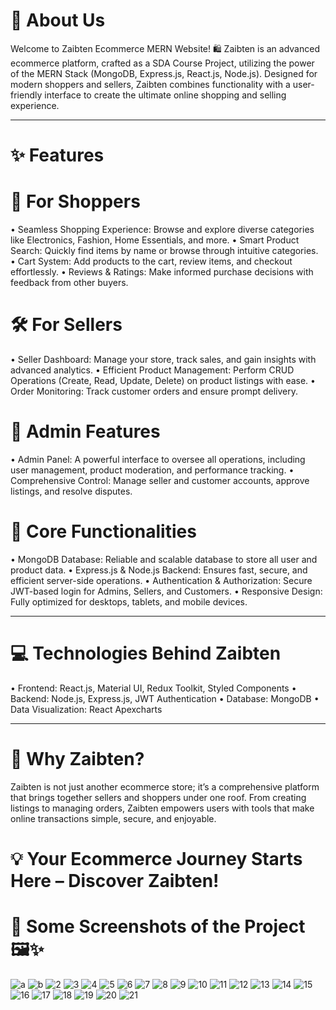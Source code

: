 # 🌟 About Us
Welcome to Zaibten Ecommerce MERN Website! 🛍️
Zaibten is an advanced ecommerce platform, crafted as a SDA Course Project, utilizing the power of the MERN Stack (MongoDB, Express.js, React.js, Node.js). Designed for modern shoppers and sellers, Zaibten combines functionality with a user-friendly interface to create the ultimate online shopping and selling experience.
________________________________________
# ✨ Features
# 🛒 For Shoppers
•	Seamless Shopping Experience: Browse and explore diverse categories like Electronics, Fashion, Home Essentials, and more.
•	Smart Product Search: Quickly find items by name or browse through intuitive categories.
•	Cart System: Add products to the cart, review items, and checkout effortlessly.
•	Reviews & Ratings: Make informed purchase decisions with feedback from other buyers.

# 🛠️ For Sellers
•	Seller Dashboard: Manage your store, track sales, and gain insights with advanced analytics.
•	Efficient Product Management: Perform CRUD Operations (Create, Read, Update, Delete) on product listings with ease.
•	Order Monitoring: Track customer orders and ensure prompt delivery.

# 🔑 Admin Features
•	Admin Panel: A powerful interface to oversee all operations, including user management, product moderation, and performance tracking.
•	Comprehensive Control: Manage seller and customer accounts, approve listings, and resolve disputes.

# 🚀 Core Functionalities
•	MongoDB Database: Reliable and scalable database to store all user and product data.
•	Express.js & Node.js Backend: Ensures fast, secure, and efficient server-side operations.
•	Authentication & Authorization: Secure JWT-based login for Admins, Sellers, and Customers.
•	Responsive Design: Fully optimized for desktops, tablets, and mobile devices.
________________________________________

# 💻 Technologies Behind Zaibten
•	Frontend: React.js, Material UI, Redux Toolkit, Styled Components
•	Backend: Node.js, Express.js, JWT Authentication
•	Database: MongoDB
•	Data Visualization: React Apexcharts
________________________________________

# 🎯 Why Zaibten?
Zaibten is not just another ecommerce store; it’s a comprehensive platform that brings together sellers and shoppers under one roof. From creating listings to managing orders, Zaibten empowers users with tools that make online transactions simple, secure, and enjoyable.

# 💡 Your Ecommerce Journey Starts Here – Discover Zaibten!

# 📸 Some Screenshots of the Project 🖼️✨
![a](https://github.com/user-attachments/assets/5cc235bc-72d3-4376-8292-6fdf7b0f2792)
![b](https://github.com/user-attachments/assets/b5ac686f-53ce-4ee7-9409-a769131223de)
![2](https://github.com/user-attachments/assets/472f035e-5860-44ad-ab81-567c2f2b7f9d)
![3](https://github.com/user-attachments/assets/47701e16-34f3-470f-a263-f286ceae651d)
![4](https://github.com/user-attachments/assets/92c7946a-b19e-451e-a8e0-04d8404299c3)
![5](https://github.com/user-attachments/assets/157b4404-bf0d-4a54-ac62-c1c7dce1f5da)
![6](https://github.com/user-attachments/assets/d62c9f78-1670-4ca1-be47-591492c57ebb)
![7](https://github.com/user-attachments/assets/49052d90-62b2-471a-a5d4-c712476630bf)
![8](https://github.com/user-attachments/assets/dc62b6d9-911e-4dfe-a6a7-23ad2022653e)
![9](https://github.com/user-attachments/assets/940f0637-790b-436e-bbea-0dfbe529b32a)
![10](https://github.com/user-attachments/assets/64cfd587-e71d-41c1-ad80-1846a5c70169)
![11](https://github.com/user-attachments/assets/11427cba-93f3-4843-9b88-a509e87726cd)
![12](https://github.com/user-attachments/assets/cd082009-13bd-4ed1-823d-03746c7730d0)
![13](https://github.com/user-attachments/assets/04292d04-6ea0-4ce1-b098-6f68c5481a77)
![14](https://github.com/user-attachments/assets/91de78f8-beb7-4dfc-8331-329dcaf2bf69)
![15](https://github.com/user-attachments/assets/0a4b1c96-4eda-4b68-83aa-d1dba6d0f1e3)
![16](https://github.com/user-attachments/assets/df43d749-9f5c-478e-8706-32e31f8b2f08)
![17](https://github.com/user-attachments/assets/bcaced35-be68-4a86-8bad-337817ef2886)
![18](https://github.com/user-attachments/assets/2e6c167c-a966-4c30-9000-beb144463eb5)
![19](https://github.com/user-attachments/assets/c1c5afe9-dcb7-4b68-85ae-9f4c1c48d568)
![20](https://github.com/user-attachments/assets/ea97e150-bb35-4e14-91c4-d00c8aa0a18d)
![21](https://github.com/user-attachments/assets/b12f60a4-114e-4b17-aa4d-5cb3e002b09f)






















